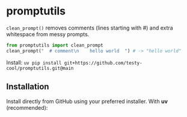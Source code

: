 # promptutils

`clean_prompt()` removes comments (lines starting with #) and extra whitespace from messy prompts.

```python
from promptutils import clean_prompt
clean_prompt("  # comment\n    hello world  ") # -> "hello world"
```

Install: `uv pip install git+https://github.com/testy-cool/promptutils.git@main`

## Installation

Install directly from GitHub using your preferred installer. With **uv** (recommended):
